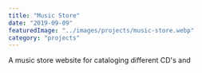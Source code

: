 ```yaml
---
title: "Music Store"
date: "2019-09-09"
featuredImage: "../images/projects/music-store.webp"
category: "projects"
---
```

A music store website for cataloging different CD's and 
